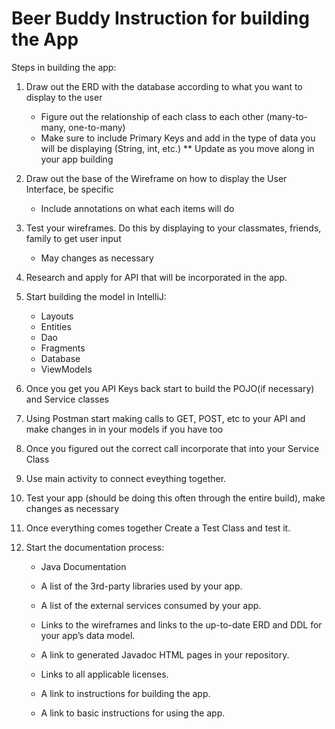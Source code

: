 # Beer Buddy Instruction for building the App

Steps in building the app:
1. Draw out the ERD with the database according to what you want to display to the user
    * Figure out the relationship of each class to each other (many-to-many, one-to-many)
    * Make sure to include Primary Keys and add in the type of data you will be displaying (String, int, etc.)
        ** Update as you move along in your app building
2. Draw out the base of the Wireframe on how to display the User Interface, be specific
    * Include annotations on what each items will do
3. Test your wireframes. Do this by displaying to your classmates, friends, family to get user input
    * May changes as necessary
4. Research and apply for API that will be incorporated in the app.
5. Start building the model in IntelliJ:
    * Layouts
    * Entities
    * Dao
    * Fragments
    * Database
    * ViewModels
6. Once you get you API Keys back start to build the POJO(if necessary) and Service classes
7. Using Postman start making calls to GET, POST, etc to your API and make changes in in your models if you have too
8. Once you figured out the correct call incorporate that into your Service Class
9. Use main activity to connect eveything together.
10. Test your app (should be doing this often through the entire build), make changes as necessary
11. Once everything comes together Create a Test Class and test it.
12. Start the documentation process:

    - Java Documentation

    - A list of the 3rd-party libraries used by your app.

    - A list of the external services consumed by your app.

    - Links to the wireframes and links to the up-to-date ERD and DDL for your app’s data model.

    - A link to generated Javadoc HTML pages in your repository.

    - Links to all applicable licenses.

    - A link to instructions for building the app.

    - A link to basic instructions for using the app.
